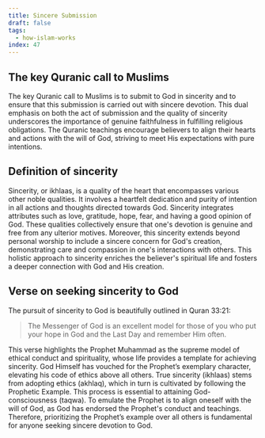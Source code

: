 ```yaml
---
title: Sincere Submission
draft: false
tags:
  - how-islam-works
index: 47
---
```

## The key Quranic call to Muslims

The key Quranic call to Muslims is to submit to God in sincerity and to ensure that this submission is carried out with sincere devotion. This dual emphasis on both the act of submission and the quality of sincerity underscores the importance of genuine faithfulness in fulfilling religious obligations. The Quranic teachings encourage believers to align their hearts and actions with the will of God, striving to meet His expectations with pure intentions.

## Definition of sincerity

Sincerity, or ikhlaas, is a quality of the heart that encompasses various other noble qualities. It involves a heartfelt dedication and purity of intention in all actions and thoughts directed towards God. Sincerity integrates attributes such as love, gratitude, hope, fear, and having a good opinion of God. These qualities collectively ensure that one's devotion is genuine and free from any ulterior motives. Moreover, this sincerity extends beyond personal worship to include a sincere concern for God's creation, demonstrating care and compassion in one's interactions with others. This holistic approach to sincerity enriches the believer's spiritual life and fosters a deeper connection with God and His creation.

## Verse on seeking sincerity to God 

The pursuit of sincerity to God is beautifully outlined in Quran 33:21: 

> The Messenger of God is an excellent model for those of you who put your hope in God and the Last Day and remember Him often.

This verse highlights the Prophet Muhammad as the supreme model of ethical conduct and spirituality, whose life provides a template for achieving sincerity. God Himself has vouched for the Prophet’s exemplary character, elevating his code of ethics above all others. True sincerity (ikhlaas) stems from adopting ethics (akhlaq), which in turn is cultivated by following the Prophetic Example. This process is essential to attaining God-consciousness (taqwa). To emulate the Prophet is to align oneself with the will of God, as God has endorsed the Prophet's conduct and teachings. Therefore, prioritizing the Prophet’s example over all others is fundamental for anyone seeking sincere devotion to God.